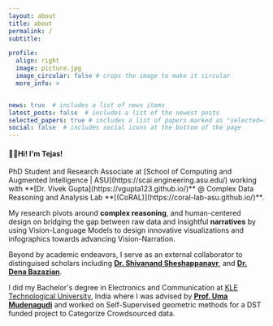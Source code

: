 ```yaml
---
layout: about
title: about
permalink: /
subtitle: 

profile:
  align: right
  image: picture.jpg
  image_circular: false # crops the image to make it circular
  more_info: >


news: true  # includes a list of news items
latest_posts: false  # includes a list of the newest posts
selected_papers: true # includes a list of papers marked as "selected={true}"
social: false  # includes social icons at the bottom of the page
---
```

<h4><span class="wave">👋🏾</span>Hi! I'm Tejas!</h4> PhD Student and <span id="yellow-highlight-1" >Research Associate</span> at [School of Computing and Augmented Intelligence | ASU](https://scai.engineering.asu.edu/) working  with **[Dr. Vivek Gupta](https://vgupta123.github.io/)** @ Complex Data Reasoning and Analysis Lab **[(CoRAL)](https://coral-lab-asu.github.io/)**. 

My research pivots around <span id="purple-highlight-1">**complex reasoning**</span>, and human-centered design on bridging the gap between raw data and insightful **narratives** by using Vision-Language Models to design innovative visualizations and infographics towards advancing <span id="purple-highlight-2">Vision-Narration</span>.


Beyond by academic endeavors, I serve as an external collaborator to distinguised scholars including **[Dr. Shivanand Sheshappanavr](https://sheshap.github.io/)**, and **[Dr. Dena Bazazian](https://denabazazian.github.io/)**. 

I did my Bachelor's degree in Electronics and Communication at [KLE Technological University](https://www.kletech.ac.in/), India where I was advised by **[Prof. Uma Mudenagudi](https://kletech.irins.org/profile/159972#other_information_panel)** and worked on Self-Supervised geometric methods for a DST funded project to Categorize Crowdsourced data.




